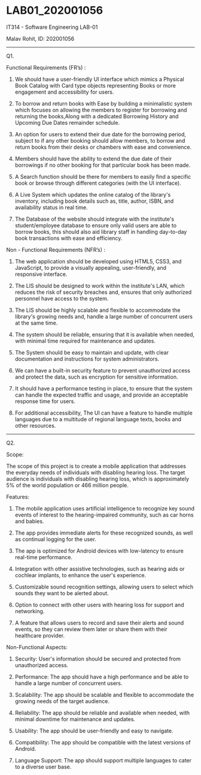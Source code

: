 # LAB01_202001056



IT314 - Software Engineering
LAB-01

Malav Rohit,
ID: 202001056

----------------------------------------------------------------------------------------------------------------------------------------------------

Q1.

Functional Requirements (FR’s) :


1. We should have a user-friendly UI interface which mimics a Physical Book Catalog with Card type objects representing Books 
   or more engagement and accessibility for users.


2. To borrow and return books with Ease by building a minimalistic system which focuses on allowing the members to register 
   for borrowing and returning the books,Along    with a dedicated Borrowing History and Upcoming Due Dates remainder schedule.


3. An option for users to extend their due date for the borrowing period, subject to if any other booking should allow members,
   to borrow and return books from their desks or chambers with ease and convenience.


4. Members should have the ability to extend the due date of their borrowings if no other booking for that particular book has been made.


5. A Search function should be there for members to easily find a specific book or browse through different categories (with the UI interface).


6. A Live System which updates the online catalog of the library's inventory, including book details such as,
   title, author, ISBN, and availability status in real time.


7. The Database of the website should integrate with the institute's student/employee database to ensure only valid users are able to borrow books, 
   this should also aid library staff in handling day-to-day book transactions with ease and efficiency.


Non - Functional Requirements (NFR’s) :


1. The web application should be developed using HTML5, CSS3, and JavaScript, 
   to provide a visually appealing, user-friendly, and responsive interface.


2. The LIS should be designed to work within the institute's LAN, which reduces the risk of security breaches and,
   ensures that only authorized personnel have access to the system.


3. The LIS should be highly scalable and flexible to accommodate the library's growing needs and,
   handle a large number of concurrent users at the same time.


4. The system should be reliable, ensuring that it is available when needed, with minimal time required for maintenance and updates.


5. The System should be easy to maintain and update, with clear documentation and instructions for system administrators.


6. We can have a built-in security feature to prevent unauthorized access and protect the data, such as encryption for sensitive information.

7. It should have a performance testing in place, to ensure that the system can handle the expected traffic and usage, 
   and provide an acceptable response time for users.

8. For additional accessibility, The UI can have a feature to handle multiple languages due to a multitude of regional language texts, books and other resources.
----------------------------------------------------------------------------------------------------------------------------------------------------

Q2. 

Scope:

The scope of this project is to create a mobile application that addresses the everyday needs of individuals with disabling hearing loss.
The target audience is individuals with disabling hearing loss, which is approximately 5% of the world population or 466 million people.


Features:

1. The mobile application uses artificial intelligence to recognize key sound events of interest to the hearing-impaired community, 
   such as car horns and babies.
   
2. The app provides immediate alerts for these recognized sounds, as well as continual logging for the user.

3. The app is optimized for Android devices with low-latency to ensure real-time performance.

4. Integration with other assistive technologies, such as hearing aids or cochlear implants, to enhance the user's experience.

5. Customizable sound recognition settings, allowing users to select which sounds they want to be alerted about.

6. Option to connect with other users with hearing loss for support and networking.

7. A feature that allows users to record and save their alerts and sound events, so they can review them later or share them with their healthcare provider.

Non-Functional Aspects:

1. Security: User's information should be secured and protected from unauthorized access.

2. Performance: The app should have a high performance and be able to handle a large number of concurrent users.

3. Scalability: The app should be scalable and flexible to accommodate the growing needs of the target audience.

4. Reliability: The app should be reliable and available when needed, with minimal downtime for maintenance and updates.

5. Usability: The app should be user-friendly and easy to navigate.

6. Compatibility: The app should be compatible with the latest versions of Android.

7. Language Support: The app should support multiple languages to cater to a diverse user base.







